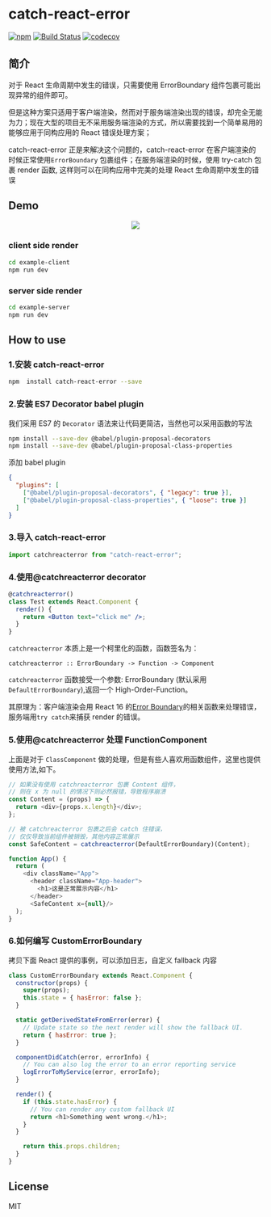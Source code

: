 # catch-react-error

[![npm](https://img.shields.io/npm/v/catch-react-error?style=flat-square)](https://www.npmjs.com/package/catch-react-error)
[![Build Status](https://travis-ci.org/x-orpheus/catch-react-error.svg?branch=master)](https://travis-ci.org/x-orpheus/catch-react-error)
[![codecov](https://img.shields.io/codecov/c/gh/x-orpheus/catch-react-error?style=flat-square&logo=codecov)](https://codecov.io/gh/x-orpheus/catch-react-error)

## 简介

对于 React 生命周期中发生的错误，只需要使用 ErrorBoundary 组件包裹可能出现异常的组件即可。

但是这种方案只适用于客户端渲染，然而对于服务端渲染出现的错误，却完全无能为力；现在大型的项目无不采用服务端渲染的方式，所以需要找到一个简单易用的能够应用于同构应用的 React 错误处理方案；

catch-react-error 正是来解决这个问题的，catch-react-error 在客户端渲染的时候正常使用`ErrorBoundary` 包裹组件；在服务端渲染的时候，使用 try-catch 包裹 render 函数, 这样则可以在同构应用中完美的处理 React 生命周期中发生的错误

## Demo

<div style="text-align:center" align="center">
  <img src="https://p1.music.126.net/6tHW45dHH_qKtCw0rrkJOg==/109951164571395030.gif" />
</div>

### client side render

```sh
cd example-client
npm run dev
```

### server side render

```sh
cd example-server
npm run dev
```

## How to use

### 1.安装 catch-react-error

```sh
npm  install catch-react-error --save
```

### 2.安装 ES7 Decorator babel plugin

我们采用 ES7 的 `Decorator` 语法来让代码更简洁，当然也可以采用函数的写法

```sh
npm install --save-dev @babel/plugin-proposal-decorators
npm install --save-dev @babel/plugin-proposal-class-properties

```

添加 babel plugin

```json
{
  "plugins": [
    ["@babel/plugin-proposal-decorators", { "legacy": true }],
    ["@babel/plugin-proposal-class-properties", { "loose": true }]
  ]
}
```

### 3.导入 catch-react-error

```jsx
import catchreacterror from "catch-react-error";
```

### 4.使用@catchreacterror decorator

```jsx
@catchreacterror()
class Test extends React.Component {
  render() {
    return <Button text="click me" />;
  }
}
```

`catchreacterror` 本质上是一个柯里化的函数，函数签名为：

```
catchreacterror :: ErrorBoundary -> Function -> Component
```

`catchreacterror` 函数接受一个参数: ErrorBoundary (默认采用`DefaultErrorBoundary`),返回一个 High-Order-Function。

其原理为：客户端渲染会用 React 16 的[Error Boundary](https://reactjs.org/blog/2017/07/26/error-handling-in-react-16.html)的相关函数来处理错误，服务端用`try catch`来捕获 render 的错误。

### 5.使用@catchreacterror 处理 FunctionComponent

上面是对于 `ClassComponent` 做的处理，但是有些人喜欢用函数组件，这里也提供使用方法,如下。

```js
// 如果没有使用 catchreacterror 包裹 Content 组件，
// 则在 x 为 null 的情况下则必然报错，导致程序崩溃
const Content = (props) => {
  return <div>{props.x.length}</div>;
};

// 被 catchreacterror 包裹之后会 catch 住错误，
// 仅仅导致当前组件被销毁，其他内容正常展示
const SafeContent = catchreacterror(DefaultErrorBoundary)(Content);

function App() {
  return (
    <div className="App">
      <header className="App-header">
        <h1>这是正常展示内容</h1>
      </header>
      <SafeContent x={null}/>
  );
}
```

### 6.如何编写 CustomErrorBoundary

拷贝下面 React 提供的事例，可以添加日志，自定义 fallback 内容

```js
class CustomErrorBoundary extends React.Component {
  constructor(props) {
    super(props);
    this.state = { hasError: false };
  }

  static getDerivedStateFromError(error) {
    // Update state so the next render will show the fallback UI.
    return { hasError: true };
  }

  componentDidCatch(error, errorInfo) {
    // You can also log the error to an error reporting service
    logErrorToMyService(error, errorInfo);
  }

  render() {
    if (this.state.hasError) {
      // You can render any custom fallback UI
      return <h1>Something went wrong.</h1>;
    }
  }

    return this.props.children;
  }
}
```

## License

MIT
